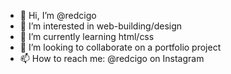 - 👋 Hi, I’m @redcigo
- 👀 I’m interested in web-building/design
- 🌱 I’m currently learning html/css
- 💞️ I’m looking to collaborate on a portfolio project
- 📫 How to reach me: @redcigo on Instagram

<!---
redcigo/redcigo is a ✨ special ✨ repository because its `README.md` (this file) appears on your GitHub profile.
You can click the Preview link to take a look at your changes.
--->

